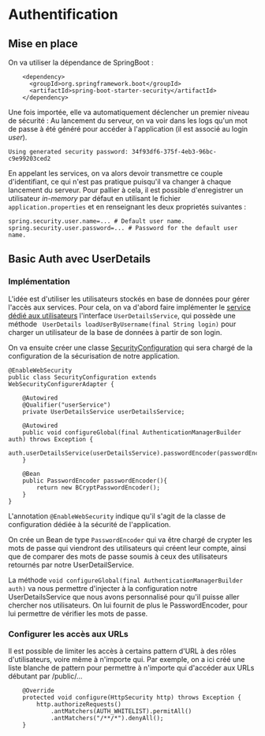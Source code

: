 # Authentification
## Mise en place
On va utiliser la dépendance de SpringBoot : 
```
    <dependency>
      <groupId>org.springframework.boot</groupId>
      <artifactId>spring-boot-starter-security</artifactId>
    </dependency>
```
Une fois importée, elle va automatiquement déclencher un premier niveau de sécurité :
Au lancement du serveur, on va voir dans les logs qu'un mot de passe à été généré pour accéder à l'application (il est associé au login *user*).
```
Using generated security password: 34f93df6-375f-4eb3-96bc-c9e99203ced2
```
En appelant les services, on va alors devoir transmettre ce couple d'identifiant, ce qui n'est pas pratique puisqu'il va changer à chaque lancement du serveur. Pour pallier à cela, il est possible d'enregistrer un utilisateur *in-memory* par défaut en utilisant le fichier `application.properties` et en renseignant les deux proprietés suivantes : 
 ```
 spring.security.user.name=... # Default user name.
 spring.security.user.password=... # Password for the default user name.
```
## Basic Auth avec UserDetails
### Implémentation
L'idée est d'utiliser les utilisateurs stockés en base de données pour gérer l'accès aux services. Pour cela, on va d'abord faire implémenter le [service dédié aux utilisateurs](../master/src/main/java/fr/deroffal/user/service/UserService.java) l'interface `UserDetailsService`, qui possède une méthode ` UserDetails loadUserByUsername(final String login)` pour charger un utilisateur de la base de données à partir de son login.

On va ensuite créer une classe [SecurityConfiguration](../master/src/main/java/fr/deroffal/portail/SecurityConfiguration.java) qui sera chargé de la configuration de la sécurisation de 
notre application.
```
@EnableWebSecurity
public class SecurityConfiguration extends WebSecurityConfigurerAdapter {

	@Autowired
	@Qualifier("userService")
	private UserDetailsService userDetailsService;

	@Autowired
	public void configureGlobal(final AuthenticationManagerBuilder auth) throws Exception {
		auth.userDetailsService(userDetailsService).passwordEncoder(passwordEncoder());
	}

	@Bean
	public PasswordEncoder passwordEncoder(){
		return new BCryptPasswordEncoder();
	}
}
```
L'annotation `@EnableWebSecurity` indique qu'il s'agit de la classe de configuration dédiée à la sécurité de l'application.

On crée un Bean de type `PasswordEncoder` qui va être chargé de crypter les mots de passe qui viendront des utilisateurs qui créent leur compte, ainsi que de comparer des mots de passe soumis à ceux des utilisateurs retournés par notre UserDetailService.

La méthode `void configureGlobal(final AuthenticationManagerBuilder auth)` va nous permettre d'injecter à la configuration notre UserDetailsService que nous avons personnalisé pour qu'il puisse aller chercher nos utilisateurs. On lui fournit de plus le PasswordEncoder, pour lui permettre de vérifier les mots de passe.
### Configurer les accès aux URLs
Il est possible de limiter les accès à certains pattern d'URL à des rôles d'utilisateurs, voire même à n'importe qui. Par exemple, on a ici créé une liste blanche de pattern pour permettre à n'importe qui d'accéder aux URLs débutant par /public/... 

```
	@Override
	protected void configure(HttpSecurity http) throws Exception {
		http.authorizeRequests()
			.antMatchers(AUTH_WHITELIST).permitAll()
			.antMatchers("/**/*").denyAll();
	}
```
